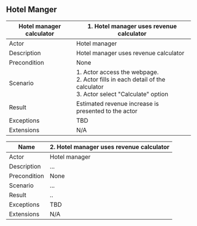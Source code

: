 ## Hotel Manger
| Hotel manager calculator | 1. Hotel manager uses revenue calculator |
| --- | --- |
| Actor | Hotel manager |
| Description | Hotel manager uses revenue calculator |
| Precondition |  None |
| Scenario | 1. Actor access the webpage. <br> 2. Actor fills in each detail of the calculator <br> 3. Actor select "Calculate" option |
| Result | Estimated revenue increase is presented to the actor |
| Exceptions |TBD  |
| Extensions | N/A  |

| Name | 2. Hotel manager uses revenue calculator |
| --- | --- |
| Actor | Hotel manager |
| Description | ... |
| Precondition |  None |
| Scenario | ... |
| Result | .. |
| Exceptions |TBD  |
| Extensions | N/A  |
